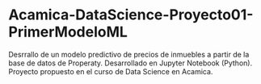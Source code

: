 # Acamica-DataScience-Proyecto01-PrimerModeloML
Desrrallo de un modelo predictivo de precios de inmuebles a partir de la base de datos de Properaty. Desarrollado en Jupyter Notebook (Python). Proyecto propuesto en el curso de Data Science en Acamica. 
